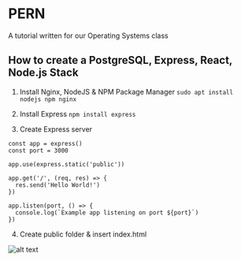# PERN
A tutorial written for our Operating Systems class
## How to create a PostgreSQL, Express, React, Node.js Stack 
1. Install Nginx, NodeJS & NPM Package Manager
`sudo apt install nodejs npm nginx`

2. Install Express
`npm install express`

3. Create Express server

```const express = require('express')
const app = express()
const port = 3000

app.use(express.static('public'))

app.get('/', (req, res) => {
  res.send('Hello World!')
})

app.listen(port, () => {
  console.log(`Example app listening on port ${port}`)
})
```

4. Create public folder & insert index.html

![alt text](https://github.com/sang-chu/pern-stack/images/amogus.png "Our fully functioning NodeJS & Express server")
